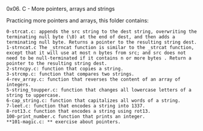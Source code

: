 0x06. C - More pointers, arrays and strings

Practicing more pointers and arrays, this folder contains:

    0-strcat.c: appends the src string to the dest string, overwriting the terminating null byte (\0) at the end of dest, and then adds a terminating null byte. Returns a pointer to the resulting string dest.
    1-strncat.c The _strncat function is similar to the _strcat function, except that it will use at most n bytes from src; and src does not need to be null-terminated if it contains n or more bytes . Return a pointer to the resulting string dest.
    2-strncpy.c: function that copies a string.
    3-strcmp.c: function that compares two strings.
    4-rev_array.c: function that reverses the content of an array of integers.
    5-string_toupper.c: function that changes all lowercase letters of a string to uppercase.
    6-cap_string.c: function that capitalizes all words of a string.
    7-leet.c: function that encodes a string into 1337.
    8-rot13.c function that encodes a string using rot13.
    100-print_number.c function that prints an integer.
    **101-magic.c: ** exercise about pointers.

